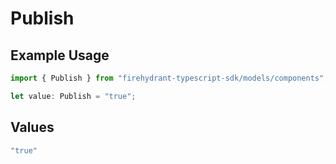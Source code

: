# Publish

## Example Usage

```typescript
import { Publish } from "firehydrant-typescript-sdk/models/components";

let value: Publish = "true";
```

## Values

```typescript
"true"
```